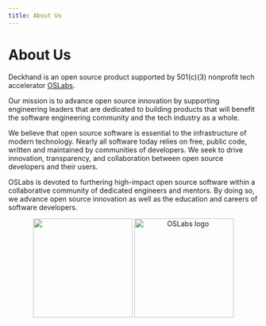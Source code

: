 ```yaml
---
title: About Us
---
```


# About Us

Deckhand is an open source product supported by 501(c)(3) nonprofit tech accelerator [OSLabs](https://www.opensourcelabs.io/).

Our mission is to advance open source innovation by supporting engineering leaders that are dedicated to building products that will benefit the software engineering community and the tech industry as a whole.

We believe that open source software is essential to the infrastructure of modern technology. Nearly all software today relies on free, public code, written and maintained by communities of developers. We seek to drive innovation, transparency, and collaboration between open source developers and their users.

OSLabs is devoted to furthering high-impact open source software within a collaborative community of dedicated engineers and mentors. By doing so, we advance open source innovation as well as the education and careers of software developers.

<p align="center"><img src="/img/deckhandlogoicon.png" width="200" /> <img src="https://media.licdn.com/dms/image/C4D0BAQFRbO45RONhTw/company-logo_200_200/0/1671742944712/oslabs_logo?e=1712793600&v=beta&t=6VqwRpFeiPV-jHEzLRGtSzPTV2HZrm0mSEGMLi0BQcg" alt="OSLabs logo" width="200" /></p>
